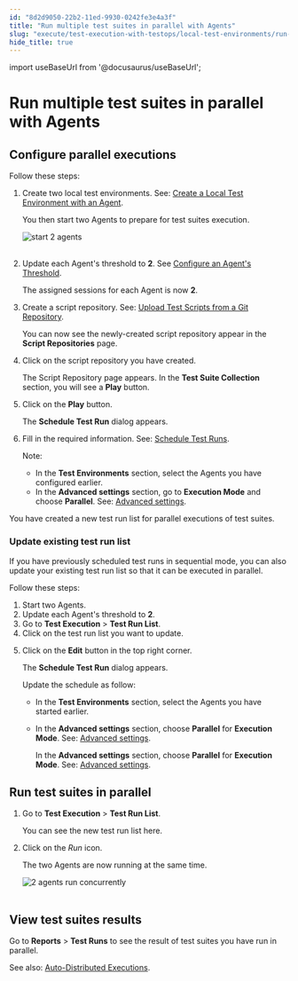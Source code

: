 ```yaml
---
id: "8d2d9050-22b2-11ed-9930-0242fe3e4a3f"
title: "Run multiple test suites in parallel with Agents"
slug: "execute/test-execution-with-testops/local-test-environments/run-multiple-test-suites-in-parallel-with-agents"
hide_title: true
---
```

import useBaseUrl from '@docusaurus/useBaseUrl';


# <a id="id_kt_run_parallel_agent" class="anchor_top_offset"/><a id="ariaid-title1" class="anchor_top_offset"/>Run multiple test suites in parallel with Agents


## <a id="id_1" class="anchor_top_offset"/>Configure parallel executions

<p xmlns="http://www.w3.org/1999/xhtml" className="p">Follow these steps:</p> 
<ol xmlns="http://www.w3.org/1999/xhtml" className="ol"><li className="li"><p className="p">Create two local test environments. See: <a className="xref" href="/docs/execute/test-execution-with-testops/local-test-environments/create-a-local-test-environment-with-an-agent">Create a Local Test Environment with an Agent</a>.</p><p className="p">You then start two Agents to prepare for test suites execution.</p><p className="p"><img className="image" src={useBaseUrl("https://github.com/katalon-studio/docs-images/raw/master/katalon-analytics/docs/kt_run_parallel_agent/kt_start_two_agent.png")} alt="start 2 agents" /><br /><br /></p></li><li className="li"><p className="p">Update each Agent's threshold to <strong className="ph b">2</strong>. See <a className="xref" href="/docs/execute/test-execution-with-testops/local-test-environments/load-balancing-for-local-test-environments#id_1">Configure an Agent's Threshold</a>.</p><p className="p">The assigned sessions for each Agent is now <strong className="ph b">2</strong>.</p></li><li className="li"><p className="p">Create a script repository. See: <a className="xref" href="/docs/organize/upload-test-scripts-from-a-git-repository/upload-test-scripts-from-the-git-repository-to-testops">Upload Test Scripts from a Git Repository</a>.</p><p className="p">You can now see the newly-created script repository appear in the <strong className="ph b">Script Repositories</strong> page.</p></li><li className="li"><p className="p">Click on the script repository you have created.</p><p className="p">The Script Repository page appears. In the <strong className="ph b">Test Suite Collection</strong> section, you will see a <strong className="ph b">Play</strong> button.</p></li><li className="li"><p className="p">Click on the <strong className="ph b">Play</strong> button.</p><p className="p">The <strong className="ph b">Schedule Test Run</strong> dialog appears.</p></li><li className="li"><p className="p">Fill in the required information. See: <a className="xref" href="/docs/execute/schedule-test-execution/schedule-test-runs-in-testops#task-7544">Schedule Test Runs</a>.</p><div className="note note note_note"><span className="note__title">Note:</span> <ul className="ul"><li className="li">In the <strong className="ph b">Test Environments</strong> section, select the Agents you have configured earlier.</li><li className="li">In the <strong className="ph b">Advanced settings</strong> section, go to <strong className="ph b">Execution Mode</strong> and choose <strong className="ph b">Parallel</strong>. See: <a className="xref" href="/docs/execute/schedule-test-execution/schedule-test-runs-in-testops#id_2">Advanced settings</a>.</li></ul></div></li></ol> 
<p xmlns="http://www.w3.org/1999/xhtml" className="p">You have created a new test run list for parallel executions of test suites.</p> 

### <a id="id_2" class="anchor_top_offset"/>Update existing test run list

<p xmlns="http://www.w3.org/1999/xhtml" className="p">If you have previously scheduled test runs in sequential mode, you can also update your existing test run list so that it can be executed in parallel.</p> 
<p xmlns="http://www.w3.org/1999/xhtml" className="p">Follow these steps:</p> 
<ol xmlns="http://www.w3.org/1999/xhtml" className="ol"><li className="li">Start two Agents.</li><li className="li">Update each Agent's threshold to <strong className="ph b">2</strong>.</li><li className="li">Go to <strong className="ph b">Test Execution</strong> &gt; <strong className="ph b">Test Run List</strong>.</li><li className="li">Click on the test run list you want to update.</li><li className="li"><p className="p">Click on the <strong className="ph b">Edit</strong> button in the top right corner.</p><p className="p">The <strong className="ph b">Schedule Test Run</strong> dialog appears.</p><p className="p">Update the schedule as follow:</p><ul className="ul"><li className="li"> In the <strong className="ph b">Test Environments</strong> section, select the Agents you have started earlier. </li><li className="li"><p className="p">In the <strong className="ph b">Advanced settings</strong> section, choose <strong className="ph b">Parallel</strong> for <strong className="ph b">Execution Mode</strong>. See: <a className="xref" href="/docs/execute/schedule-test-execution/schedule-test-runs-in-testops#id_2">Advanced settings</a>.</p> In the <strong className="ph b">Advanced settings</strong> section, choose <strong className="ph b">Parallel</strong> for <strong className="ph b">Execution Mode</strong>. See: <a className="xref" href="/docs/execute/schedule-test-execution/schedule-test-runs-in-testops#id_2">Advanced settings</a>. </li></ul></li></ol> 

## <a id="id_3" class="anchor_top_offset"/>Run test suites in parallel

<ol xmlns="http://www.w3.org/1999/xhtml" className="ol"><li className="li"><p className="p">Go to <strong className="ph b">Test Execution</strong> &gt; <strong className="ph b">Test Run List</strong>.</p><p className="p">You can see the new test run list here.</p></li><li className="li"><p className="p">Click on the <em className="ph i">Run</em> icon.</p><p className="p">The two Agents are now running at the same time.</p><p className="p"> <img className="image" src={useBaseUrl("https://github.com/katalon-studio/docs-images/raw/master/katalon-analytics/docs/kt_run_parallel_agent/kt_two_agents_run.png")} alt="2 agents run concurrently" /><br /><br /></p></li></ol> 

## <a id="id_4" class="anchor_top_offset"/>View test suites results

<p xmlns="http://www.w3.org/1999/xhtml" className="p">Go to <strong className="ph b">Reports</strong> &gt; <strong className="ph b">Test Runs</strong> to see the result of test suites you have run in parallel.</p> 
<p xmlns="http://www.w3.org/1999/xhtml" className="p">See also: <a className="xref" href="/docs/execute/test-execution-with-testops/local-test-environments/auto-distributed-executions">Auto-Distributed Executions</a>.</p> 
